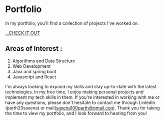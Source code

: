 # Portfolio
In my portfolio, you'll find a collection of projects I've worked on.

[...CHECK IT OUT](https://saxena100parth.github.io/Portfolio/index.html)

## Areas of Interest : 
1. Algorithms and Data Structure
2. Web Development
3. Java and spring boot
4. Javascript and React

I'm always looking to expand my skills and stay up-to-date with the latest technologies. In my free time, I enjoy making personal projects and implement my tech skills in them. If you're interested in working with me or have any questions, please don't hesitate to contact me through LinledIn (parth23saxena) or mail(saxena100parth@gmail.con).
Thank you for taking the time to view my portfolio, and I look forward to hearing from you!
